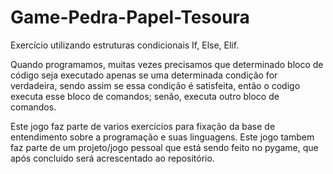 # Game-Pedra-Papel-Tesoura
 Exercício utilizando estruturas condicionais If, Else, Elif.
 
 Quando programamos, muitas vezes precisamos que determinado bloco de código seja executado apenas se uma determinada condição for verdadeira, sendo assim se essa condição é satisfeita, então o codigo executa esse bloco de comandos; senão, executa outro bloco de comandos.

 Este jogo faz parte de varios exercícios para fixação da base de entendimento sobre a programação e suas linguagens.
 Este jogo tambem faz parte de um projeto/jogo pessoal que está sendo feito no pygame, que após concluido será acrescentado ao repositório.
